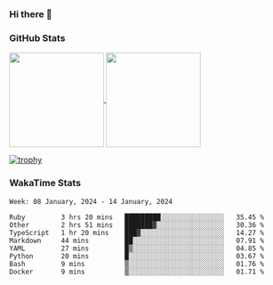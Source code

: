 ### Hi there 👋

### GitHub Stats

<a href="https://github.com/anuraghazra/github-readme-stats">
  <img align="center" height="170px" src="https://github-readme-stats.vercel.app/api/top-langs/?username=tksfjt1024&layout=compact&count_private=true&show_icons=true&show_icons=true&theme=graywhite" />
</a>
<a href="https://github.com/anuraghazra/github-readme-stats">
  <img align="center" height="170px" src="https://github-readme-stats.vercel.app/api?username=tksfjt1024&count_private=true&show_icons=true&show_icons=true&theme=graywhite" />
</a>

[![trophy](https://github-profile-trophy.vercel.app/?username=tksfjt1024)](https://github.com/ryo-ma/github-profile-trophy)

### WakaTime Stats

<!--START_SECTION:waka-->
```text
Week: 08 January, 2024 - 14 January, 2024

Ruby         3 hrs 20 mins   █████████░░░░░░░░░░░░░░░░   35.45 % 
Other        2 hrs 51 mins   ███████▓░░░░░░░░░░░░░░░░░   30.36 % 
TypeScript   1 hr 20 mins    ███▓░░░░░░░░░░░░░░░░░░░░░   14.27 % 
Markdown     44 mins         ██░░░░░░░░░░░░░░░░░░░░░░░   07.91 % 
YAML         27 mins         █▒░░░░░░░░░░░░░░░░░░░░░░░   04.85 % 
Python       20 mins         █░░░░░░░░░░░░░░░░░░░░░░░░   03.67 % 
Bash         9 mins          ▒░░░░░░░░░░░░░░░░░░░░░░░░   01.76 % 
Docker       9 mins          ▒░░░░░░░░░░░░░░░░░░░░░░░░   01.71 % 
```
<!--END_SECTION:waka-->
